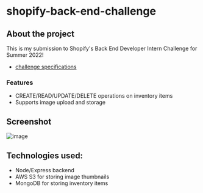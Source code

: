 # shopify-back-end-challenge

## About the project
This is my submission to Shopify's Back End Developer Intern Challenge for Summer 2022! 
- [challenge specifications](https://docs.google.com/document/d/1z9LZ_kZBUbg-O2MhZVVSqTmvDko5IJWHtuFmIu_Xg1A/edit#)

### Features
- CREATE/READ/UPDATE/DELETE operations on inventory items
- Supports image upload and storage

## Screenshot
![image](https://user-images.githubusercontent.com/46267622/148666783-3d9fa0ba-9776-4149-b6e3-a19f0b7aa4e4.png)

## Technologies used:
- Node/Express backend
- AWS S3 for storing image thumbnails
- MongoDB for storing inventory items

